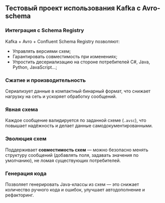 ## Тестовый проект использования Kafka с Avro-schema

###  Интеграция с Schema Registry
Kafka + Avro + Confluent Schema Registry позволяют:
- Управлять версиями схем;
- Гарантировать совместимость при изменениях;
- Упростить десериализацию на стороне потребителей  C#, Java, Python, JavaScript...;

###  Сжатие и производительность
Сериализует данные в компактный бинарный формат, что снижает нагрузку на сеть и ускоряет обработку сообщений.

###  Явная схема
Каждое сообщение валидируется по заданной схеме (`.avsc`), что повышает надёжность и делает данные самодокументированными.

###  Эволюция схем
Поддерживает **совместимость схем** — можно безопасно менять структуру сообщений (добавлять поля, задавать значения по умолчанию), не ломая существующих потребителей.

###  Генерация кода
Позволяет генерировать Java-классы из схем — это снижает количество ручного кода и ошибок, улучшает автодополнение и рефакторинг.
